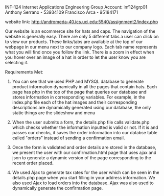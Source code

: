 INF-124
Internet Applications Engineering
Group Account: inf124grp01
Anthony Serrano - 53934109
Francisco Arca - 95184171

website link: http://andromeda-40.ics.uci.edu:5540/assignment2/index.php

Our website is an ecommerce site for hats and caps.
The navigation of the website is generally easy. There are only
5 different tabs a user can click on to view our products. These
links/tabs are available at the top of our webpage in our menu next
to our company logo. Each tab name represents what you will find
once you follow the link. There is a zoom in effect when you hover over an image of a hat in order to let the user know you are selecting it.

Requirements Met:
1) You can see that we used PHP and MYSQL database to generate product information dynamically in all the pages that contain hats. Each page has php in the top of the page that queries our database and stores information in corresponding variables. For example, in the index.php file each of the hat images and their corresponding
descriptions are dynamically generated using our database, the only static things are the slideshow and menu

2) When the user submits a form, the details.php file calls validate.php which checks whether the information inputted is valid or not. If it is and passes our checks, it saves the order information into our databse table called "orders" instead of sending a confirmation email.

3) Once the form is validated and order details are stored in the database, we present the user with our confirmation.html page that uses ajax and json to generate a dynamic version of the page corresponding to the recent order placed.

4) We used Ajax to generate tax rates for the user which can be seen in the details.php page when you start filling in your address information. We also used Ajax to load orders into the database. Ajax was also used to dynamically generate the confirmation page.
